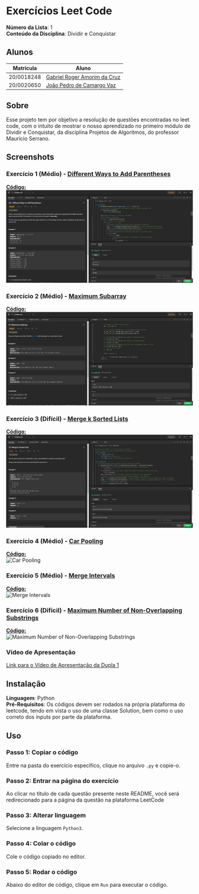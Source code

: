 # Exercícios Leet Code

**Número da Lista**: 1<br>
**Conteúdo da Disciplina**: Dividir e Conquistar<br>

## Alunos
|Matrícula | Aluno |
| -- | -- |
| 20/0018248  |  [Gabriel Roger Amorim da Cruz](https://github.com/GabrielRoger07) |
| 20/0020650  |  [João Pedro de Camargo Vaz](https://github.com/JoaoPedro0803) |

## Sobre 
Esse projeto tem por objetivo a resolução de questões encontradas no leet code, com o intuito de mostrar o nosso aprendizado no primeiro módulo de Dividir e Conquistar, da disciplina Projetos de Algoritmos, do professor Maurício Serrano.

## Screenshots
### Exercício 1 (Médio) - [Different Ways to Add Parentheses](https://leetcode.com/problems/different-ways-to-add-parentheses/description/)
[**Código:**]()<br>
![Different Ways to Add Parentheses](/assets/AddParFuncionando.png)

### Exercício 2 (Médio) - [Maximum Subarray](https://leetcode.com/problems/maximum-subarray/description/)
[**Código:**]()<br>
![Maximum Subarray](/assets/MaxFuncionando.png)

### Exercício 3 (Difícil) - [Merge k Sorted Lists](https://leetcode.com/problems/merge-k-sorted-lists/description/)
[**Código:**]()<br>
![Merge k Sorted Lists](/assets/MergeFuncionando.png)

### Exercício 4 (Médio) - [Car Pooling](https://leetcode.com/problems/car-pooling/description/)
[**Código:**](https://github.com/projeto-de-algoritmos/Greed_Exercicios_LeetCode/blob/master/Car%20Pooling/car.py)<br>
![Car Pooling](/assets/CarPooling_Working.PNG)

### Exercício 5 (Médio) - [Merge Intervals](https://leetcode.com/problems/merge-intervals/description/)
[**Código:**](https://github.com/projeto-de-algoritmos/Greed_Exercicios_LeetCode/blob/master/Merge%20Intervals/merge.py)<br>
![Merge Intervals](/assets/MergeIntervals_Working.PNG)

### Exercício 6 (Difícil) - [Maximum Number of Non-Overlapping Substrings](https://leetcode.com/problems/maximum-number-of-non-overlapping-substrings/description/)
[**Código:**](https://github.com/projeto-de-algoritmos/Greed_Exercicios_LeetCode/blob/master/Maximum%20Number%20of%20Non-Overlapping%20Substrings/max.py)<br>
![Maximum Number of Non-Overlapping Substrings](/assets/Max_Working.PNG)


### Vídeo de Apresentação
[Link para o Vídeo de Apresentação da Dupla 1]()

## Instalação 
**Linguagem**: Python<br>
**Pré-Requisitos**: Os códigos devem ser rodados na própria plataforma do leetcode, tendo em vista o uso de uma classe Solution, bem como o uso correto dos inputs por parte da plataforma.

## Uso 
### Passo 1: Copiar o código
Entre na pasta do exercício específico, clique no arquivo `.py` e copie-o.

### Passo 2: Entrar na página do exercício
Ao clicar no título de cada questão presente neste README, você será redirecionado para a página da questão na plataforma LeetCode

### Passo 3: Alterar linguagem 
Selecione a linguagem `Python3`.

### Passo 4: Colar o código
Cole o código copiado no editor.

### Passo 5: Rodar o código
Abaixo do editor de código, clique em `Run` para executar o código.




